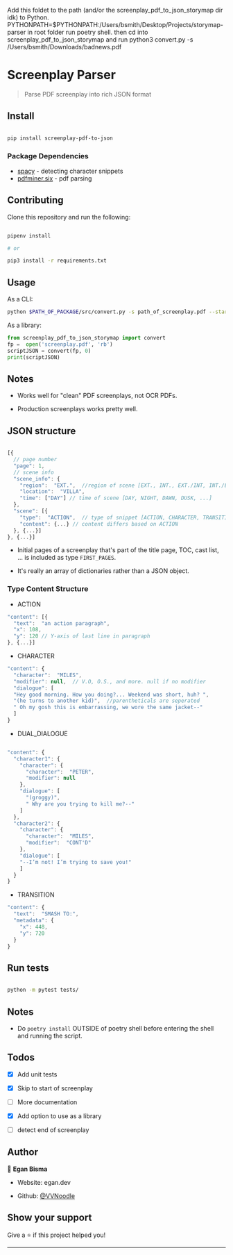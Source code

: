 Add this foldet to the path (and/or the screenplay_pdf_to_json_storymap dir idk) to Python. PYTHONPATH=$PYTHONPATH:/Users/bsmith/Desktop/Projects/storymap-parser
in root folder run poetry shell. then cd into screenplay_pdf_to_json_storymap and run python3 convert.py -s /Users/bsmith/Downloads/badnews.pdf

# Screenplay Parser

> Parse PDF screenplay into rich JSON format

## Install

```sh

pip install screenplay-pdf-to-json

```

### Package Dependencies

- [spacy](https://github.com/explosion/spaCy) - detecting character snippets
- [pdfminer.six](https://github.com/pdfminer/pdfminer.six) - pdf parsing

## Contributing

Clone this repository and run the following:

```sh

pipenv install

# or

pip3 install -r requirements.txt

```

## Usage

As a CLI:

```sh
python $PATH_OF_PACKAGE/src/convert.py -s path_of_screenplay.pdf --start page_number_to_start_analyzing
```

As a library:

```python
from screenplay_pdf_to_json_storymap import convert
fp =  open('screenplay.pdf', 'rb')
scriptJSON = convert(fp, 0)
print(scriptJSON)
```

## Notes

- Works well for "clean" PDF screenplays, not OCR PDFs.

- Production screenplays works pretty well.

## JSON structure

```js

[{
  // page number
  "page": 1,
  // scene info
  "scene_info": {
    "region":  "EXT.",  //region of scene [EXT., INT., EXT./INT, INT./EXT]
    "location":  "VILLA",
    "time": ["DAY"] // time of scene [DAY, NIGHT, DAWN, DUSK, ...]
  },
  "scene": [{
    "type":  "ACTION",  // type of snippet [ACTION, CHARACTER, TRANSITION, DUAL_DIALOGUE]
    "content": {...} // content differs based on ACTION
  }, {...}]
}, {...}]
```

- Initial pages of a screenplay that's part of the title page, TOC, cast list, ... is included as type `FIRST_PAGES`.

- It's really an array of dictionaries rather than a JSON object.

### Type Content Structure

- ACTION
```js
"content": [{
  "text":  "an action paragraph",
  "x": 108,
  "y": 120 // Y-axis of last line in paragraph
}, {...}]

```

- CHARACTER
```js
"content": {
  "character":  "MILES",
  "modifier": null,  // V.O, O.S., and more. null if no modifier
  "dialogue": [
  "Hey good morning. How you doing?... Weekend was short, huh? ",
  "(he turns to another kid)",  //parentheticals are seperated
  " Oh my gosh this is embarrassing, we wore the same jacket--"
  ]
}

```

- DUAL_DIALOGUE
```js

"content": {
  "character1": {
    "character": {
      "character":  "PETER",
      "modifier": null
    },
    "dialogue": [
      "(groggy)",
      " Why are you trying to kill me?--"
    ]
  },
  "character2": {
    "character": {
      "character":  "MILES",
      "modifier":  "CONT'D"
    },
    "dialogue": [
    "--I’m not! I’m trying to save you!"
    ]
  }
}

```

- TRANSITION
```js
"content": {
  "text":  "SMASH TO:",
  "metadata": {
    "x": 448,
    "y": 720
  }
}

```

## Run tests

```sh

python -m pytest tests/

```

## Notes

- Do `poetry install` OUTSIDE of poetry shell before entering the shell and running the script.

## Todos

- [x] Add unit tests

- [x] Skip to start of screenplay

- [ ] More documentation

- [x] Add option to use as a library

- [ ] detect end of screenplay

## Author

👤 **Egan Bisma**

- Website: egan.dev

- Github: [@VVNoodle](https://github.com/VVNoodle)

## Show your support

Give a ⭐️ if this project helped you!

---
